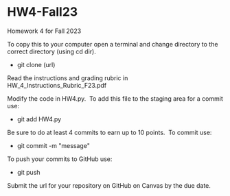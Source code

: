 # HW4-Fall23
Homework 4 for Fall 2023

To copy this to your computer open a terminal and change directory to the correct directory (using cd dir).

- git clone (url)

Read the instructions and grading rubric in HW_4_Instructions_Rubric_F23.pdf 

Modify the code in HW4.py.  To add this file to the staging area for a commit use:

- git add HW4.py

Be sure to do at least 4 commits to earn up to 10 points.  To commit use:

- git commit -m "message"

To push your commits to GitHub use:

- git push

Submit the url for your repository on GitHub on Canvas by the due date.

